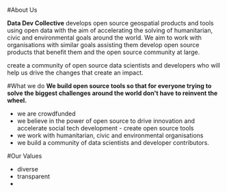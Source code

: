 #About Us

**Data Dev Collective** develops open source geospatial products and tools using open data with the aim of accelerating the solving of humanitarian, civic and environmental goals around the world. We aim to work with organisations with similar goals assisting them develop open source products that benefit them and the open source community at large.

create a community of open source data scientists and developers who will help us drive the changes that create an impact.


#What we do
**We build open source tools so that for everyone trying to solve the biggest challenges around the world don't have to reinvent the wheel.**

- we are crowdfunded
- we believe in the power of open source to drive innovation and accelerate social tech development - create open source tools
- we work with humanitarian, civic and environmental organisations
- we build a community of data scientists and developer contributors.

#Our Values

- diverse
- transparent
-
